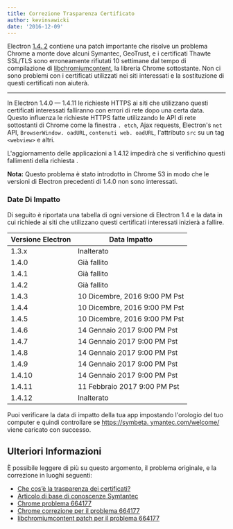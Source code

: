 ```yaml
---
title: Correzione Trasparenza Certificato
author: kevinsawicki
date: '2016-12-09'
---
```


Electron [1.4. 2](https://github.com/electron/electron/releases/tag/v1.4.12) contiene una patch importante che risolve un problema Chrome a monte dove alcuni Symantec, GeoTrust, e i certificati Thawte SSL/TLS sono erroneamente rifiutati 10 settimane dal tempo di compilazione di [libchromiumcontent](https://github.com/electron/libchromiumcontent), la libreria Chrome sottostante. Non ci sono problemi con i certificati utilizzati nei siti interessati e la sostituzione di questi certificati non aiuterà.

---

In Electron 1.4.0 &mdash; 1.4.11 le richieste HTTPS ai siti che utilizzano questi certificati interessati falliranno con errori di rete dopo una certa data. Questo influenza le richieste HTTPS fatte utilizzando le API di rete sottostanti di Chrome come la finestra `. etch`, Ajax requests, Electron's `net` API, `BrowserWindow. oadURL`, `contenuti web. oadURL`, l'attributo `src` su un tag `<webview>` e altri.

L'aggiornamento delle applicazioni a 1.4.12 impedirà che si verifichino questi fallimenti della richiesta .

**Nota:** Questo problema è stato introdotto in Chrome 53 in modo che le versioni di Electron precedenti di 1.4.0 non sono interessati.

### Date Di Impatto

Di seguito è riportata una tabella di ogni versione di Electron 1.4 e la data in cui richiede ai siti che utilizzano questi certificati interessati inizierà a fallire.

<table class="table table-ruled table-full-width">
    <thead>
        <tr class="text-left">
            <th>Versione Electron</th>
            <th>Data Impatto</th>
        </tr>
    </thead>
    <tbody>
        <tr>
            <td>1.3.x</td>
            <td>Inalterato</td>
        </tr>
        <tr>
            <td>1.4.0</td>
            <td>Già fallito</td>
        </tr>
        <tr>
            <td>1.4.1</td>
            <td>Già fallito</td>
        </tr>
        <tr>
            <td>1.4.2</td>
            <td>Già fallito</td>
        </tr>
        <tr>
            <td>1.4.3</td>
            <td>10 Dicembre, 2016 9:00 PM Pst</td>
        </tr>
        <tr>
            <td>1.4.4</td>
            <td>10 Dicembre, 2016 9:00 PM Pst</td>
        </tr>
        <tr>
            <td>1.4.5</td>
            <td>10 Dicembre, 2016 9:00 PM Pst</td>
        </tr>
        <tr>
            <td>1.4.6</td>
            <td>14 Gennaio 2017 9:00 PM Pst</td>
        </tr>
        <tr>
            <td>1.4.7</td>
            <td>14 Gennaio 2017 9:00 PM Pst</td>
        </tr>
        <tr>
            <td>1.4.8</td>
            <td>14 Gennaio 2017 9:00 PM Pst</td>
        </tr>
        <tr>
            <td>1.4.9</td>
            <td>14 Gennaio 2017 9:00 PM Pst</td>
        </tr>
        <tr>
            <td>1.4.10</td>
            <td>14 Gennaio 2017 9:00 PM Pst</td>
        </tr>
        <tr>
            <td>1.4.11</td>
            <td>11 Febbraio 2017 9:00 PM Pst</td>
        </tr>
        <tr>
            <td>1.4.12</td>
            <td>Inalterato</td>
        </tr>
    </tbody>
</table>

Puoi verificare la data di impatto della tua app impostando l'orologio del tuo computer e quindi controllare se [https://symbeta. ymantec.com/welcome/](https://symbeta.symantec.com/welcome/) viene caricato con successo.

## Ulteriori Informazioni

È possibile leggere di più su questo argomento, il problema originale, e la correzione in luoghi seguenti:

- [Che cos’è la trasparenza dei certificati?](https://www.certificate-transparency.org/what-is-ct)
- [Articolo di base di conoscenze Symtantec](https://knowledge.symantec.com/support/ssl-certificates-support/index?page=content&id=ALERT2160)
- [Chrome problema 664177](https://bugs.chromium.org/p/chromium/issues/detail?id=664177)
- [Chrome correzione per il problema 664177](https://codereview.chromium.org/2495583002)
- [libchromiumcontent patch per il problema 664177](https://github.com/electron/libchromiumcontent/pull/248)

